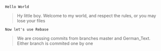 `Hello World`

> Hy little boy. Welcome to my world, and respect the rules, or you
may lose your files

`Now let's use Rebase`

> We are crossing commits from branches master and German_Text.
Either branch is commited one by one
